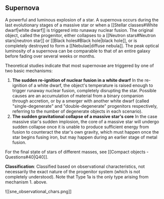 ## Supernova
A powerful and luminous explosion of a star. A supernova occurs during the last evolutionary stages of a massive star or when a [[Stellar classes#White dwarf|white dwarf]] is triggered into runaway nuclear fusion. The original object, called the progenitor, either collapses to a [[Neutron stars#Neutron stars|neutron star]] or [[Black holes#Black hole|black hole]], or is completely destroyed to form a [[Nebulae|diffuse nebula]]. The peak optical luminosity of a supernova can be comparable to that of an entire galaxy before fading over several weeks or months. 

Theoretical studies indicate that most supernovae are triggered by one of two basic mechanisms: 
1. **The sudden re-ignition of nuclear fusion in a white dwarf** 
   In the re-ignition of a white dwarf, the object's temperature is raised enough to trigger runaway nuclear fusion, completely disrupting the star. Possible causes are an accumulation of material from a binary companion through accretion, or by a smerger with another white dwarf (called "single-degenerate" and "double-degenerate" progenitors respectively, referring to the number of degenerate objects in each scenario).
2. **The sudden gravitational collapse of a massive star's core**
   In the case massive star's sudden implosion, the core of a massive star will undergo sudden collapse once it is unable to produce sufficient energy from fusion to counteract the star's own gravity, which must happen once the star begins fusing iron, but may happen during an earlier stage of metal fusion.

For the final state of stars of different masses, see [[Compact objects - Questions#40|Q40]].

**Classification**:
Classified based on observational characteristics, not necessarily the exact nature of the progenitor system (which is not completely understood). Note that Type 1a is the only type arising from mechanism 1. above.

![[sne_observational_chars.png]]